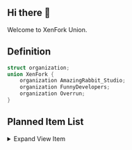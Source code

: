 ## Hi there 👋

Welcome to XenFork Union.

## Definition

```c
struct organization;
union XenFork {
    organization AmazingRabbit_Studio;
    organization FunnyDevelopers;
    organization Overrun;
}
```
## Planned Item List

<details>
<summary>Expand View Item</summary>
<span>

- [SquidCraft](https://github.com/XenFork/SquidCraft)
- [t Xen All Language Mod](https://github.com/XenFork/tXenAllLanguageMod)
- [Compressed](https://github.com/XenFork/Compressed)
- [Minecraft2D-Kotlin](https://github.com/XenFork/Minecraft2D-Kotlin)

</span>
</details>
